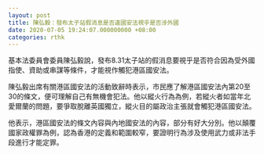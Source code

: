 ```yaml
---
layout: post
title: 陳弘毅：發布太子站假消息是否違國安法視乎是否涉外國
date: 2020-07-05 19:24:07.000000000 +08:00
categories: rthk
---
```


基本法委員會委員陳弘毅說，發布8.31太子站的假消息要視乎是否符合因為受外國指使、資助或串謀等條件，才能視作觸犯港區國安法。

陳弘毅出席有關港區國安法的活動致辭時表示，市民應了解港區國安法內第20至30的條文，便可理解自己有無機會犯法。他以縱火行為為例，若縱火者如當年北愛爾蘭的問題，要爭取脫離英國獨立，縱火目的屬政治主張就會觸犯港區國安法。

他表示，港區國安法的條文內容與內地國安法的內容，部分有好大分別。他以顛覆國家政權罪為例，認為香港的定義和範圍較窄，要證明行為涉及使用武力或非法手段進行才能定罪。
